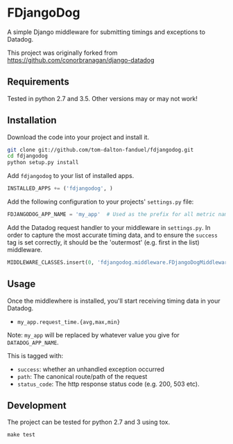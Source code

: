# FDjangoDog

A simple Django middleware for submitting timings and exceptions to Datadog.

This project was originally forked from https://github.com/conorbranagan/django-datadog


## Requirements

Tested in python 2.7 and 3.5. Other versions may or may not work!


## Installation

Download the code into your project and install it.

```bash
git clone git://github.com/tom-dalton-fanduel/fdjangodog.git
cd fdjangodog
python setup.py install
```

Add `fdjangodog` to your list of installed apps.

```python
INSTALLED_APPS += ('fdjangodog', )
```

Add the following configuration to your projects' `settings.py` file:

```python
FDJANGODOG_APP_NAME = 'my_app'  # Used as the prefix for all metric names - e.g. this would give 'my_app.request_time'
```

Add the Datadog request handler to your middleware in `settings.py`. In order to capture the most accurate timing data,
and to ensure the `success` tag is set correctly, it should be the 'outermost' (e.g. first in the list) middleware.

```python
MIDDLEWARE_CLASSES.insert(0, 'fdjangodog.middleware.FDjangoDogMiddleware')
```


## Usage

Once the middlewhere is installed, you'll start receiving timing data in your Datadog.

- `my_app.request_time.{avg,max,min}`

Note: `my_app` will be replaced by whatever value you give for `DATADOG_APP_NAME`.

This is tagged with:
* `success`: whether an unhandled exception occurred
* `path`: The canonical route/path of the request
* `status_code`: The http response status code (e.g. 200, 503 etc).


## Development

The project can be tested for python 2.7 and 3 using tox.

```
make test
```
